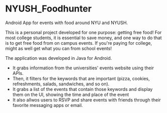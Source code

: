 # NYUSH_Foodhunter
Android App for events with food around NYU and NYUSH.

This is a personal project developed for one purpose: getting free food! For most college students, it is essential to save money, and one way to do that is to get free food from on campus events. If you're paying for college, might as well get what you can from school events!

The application was developed in Java for Android. 
* It grabs information from the universities' events website using their APIs. 
* Then, it filters for the keywords that are important (pizza, cookies, refreshments, salads, sandwiches, and so on). 
* It grabs a list of the events that contain those keywords and display them on the UI, showing the time and place of the event
* It also allwos users to RSVP and share events with friends through their favorite messaging apps or email.
